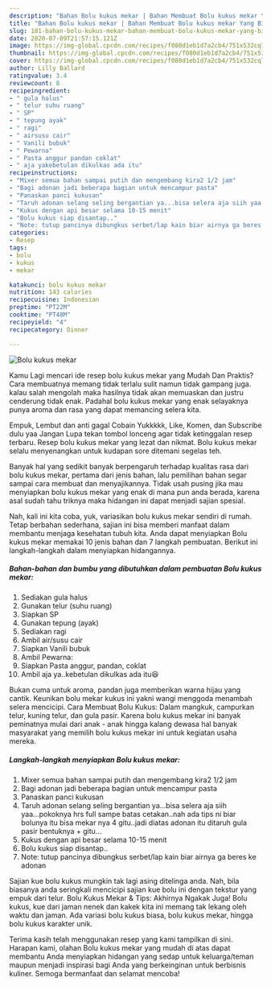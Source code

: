 ```yaml
---
description: "Bahan Bolu kukus mekar | Bahan Membuat Bolu kukus mekar Yang Bisa Manjain Lidah"
title: "Bahan Bolu kukus mekar | Bahan Membuat Bolu kukus mekar Yang Bisa Manjain Lidah"
slug: 181-bahan-bolu-kukus-mekar-bahan-membuat-bolu-kukus-mekar-yang-bisa-manjain-lidah
date: 2020-07-09T21:57:15.121Z
image: https://img-global.cpcdn.com/recipes/f080d1eb1d7a2cb4/751x532cq70/bolu-kukus-mekar-foto-resep-utama.jpg
thumbnail: https://img-global.cpcdn.com/recipes/f080d1eb1d7a2cb4/751x532cq70/bolu-kukus-mekar-foto-resep-utama.jpg
cover: https://img-global.cpcdn.com/recipes/f080d1eb1d7a2cb4/751x532cq70/bolu-kukus-mekar-foto-resep-utama.jpg
author: Lilly Ballard
ratingvalue: 3.4
reviewcount: 8
recipeingredient:
- " gula halus"
- " telur suhu ruang"
- " SP"
- " tepung ayak"
- " ragi"
- " airsusu cair"
- " Vanili bubuk"
- " Pewarna"
- " Pasta anggur pandan coklat"
- " aja yakebetulan dikulkas ada itu"
recipeinstructions:
- "Mixer semua bahan sampai putih dan mengembang kira2 1/2 jam"
- "Bagi adonan jadi beberapa bagian untuk mencampur pasta"
- "Panaskan panci kukusan"
- "Taruh adonan selang seling bergantian ya...bisa selera aja siih yaa...pokoknya hrs full sampe batas cetakan..nah ada tips ni biar bolunya itu bisa mekar nya 4 gitu..jadi diatas adonan itu ditaruh gula pasir bentuknya + gitu..."
- "Kukus dengan api besar selama 10-15 menit"
- "Bolu kukus siap disantap.."
- "Note: tutup pancinya dibungkus serbet/lap kain biar airnya ga beres ke adonan"
categories:
- Resep
tags:
- bolu
- kukus
- mekar

katakunci: bolu kukus mekar 
nutrition: 143 calories
recipecuisine: Indonesian
preptime: "PT22M"
cooktime: "PT48M"
recipeyield: "4"
recipecategory: Dinner

---
```



![Bolu kukus mekar](https://img-global.cpcdn.com/recipes/f080d1eb1d7a2cb4/751x532cq70/bolu-kukus-mekar-foto-resep-utama.jpg)

Kamu Lagi mencari ide resep bolu kukus mekar yang Mudah Dan Praktis? Cara membuatnya memang tidak terlalu sulit namun tidak gampang juga. kalau salah mengolah maka hasilnya tidak akan memuaskan dan justru cenderung tidak enak. Padahal bolu kukus mekar yang enak selayaknya punya aroma dan rasa yang dapat memancing selera kita.

Empuk, Lembut dan anti gagal Cobain Yukkkkk, Like, Komen, dan Subscribe dulu yaa Jangan Lupa tekan tombol lonceng agar tidak ketinggalan resep terbaru. Resep bolu kukus mekar yang lezat dan nikmat. Bolu kukus mekar selalu menyenangkan untuk kudapan sore ditemani segelas teh.

Banyak hal yang sedikit banyak berpengaruh terhadap kualitas rasa dari bolu kukus mekar, pertama dari jenis bahan, lalu pemilihan bahan segar sampai cara membuat dan menyajikannya. Tidak usah pusing jika mau menyiapkan bolu kukus mekar yang enak di mana pun anda berada, karena asal sudah tahu triknya maka hidangan ini dapat menjadi sajian spesial.


Nah, kali ini kita coba, yuk, variasikan bolu kukus mekar sendiri di rumah. Tetap berbahan sederhana, sajian ini bisa memberi manfaat dalam membantu menjaga kesehatan tubuh kita. Anda dapat menyiapkan Bolu kukus mekar memakai 10 jenis bahan dan 7 langkah pembuatan. Berikut ini langkah-langkah dalam menyiapkan hidangannya.

<!--inarticleads1-->

##### Bahan-bahan dan bumbu yang dibutuhkan dalam pembuatan Bolu kukus mekar:

1. Sediakan  gula halus
1. Gunakan  telur (suhu ruang)
1. Siapkan  SP
1. Gunakan  tepung (ayak)
1. Sediakan  ragi
1. Ambil  air/susu cair
1. Siapkan  Vanili bubuk
1. Ambil  Pewarna:
1. Siapkan  Pasta anggur, pandan, coklat
1. Ambil  aja ya..kebetulan dikulkas ada itu😆


Bukan cuma untuk aroma, pandan juga memberikan warna hijau yang cantik. Keunikan bolu mekar kukus ini yakni wangi menggoda menambah selera mencicipi. Cara Membuat Bolu Kukus: Dalam mangkuk, campurkan telur, kuning telur, dan gula pasir. Karena bolu kukus mekar ini banyak peminatnya mulai dari anak - anak hingga kalang dewasa hal banyak masyarakat yang memilih bolu kukus mekar ini untuk kegiatan usaha mereka. 

<!--inarticleads2-->

##### Langkah-langkah menyiapkan Bolu kukus mekar:

1. Mixer semua bahan sampai putih dan mengembang kira2 1/2 jam
1. Bagi adonan jadi beberapa bagian untuk mencampur pasta
1. Panaskan panci kukusan
1. Taruh adonan selang seling bergantian ya...bisa selera aja siih yaa...pokoknya hrs full sampe batas cetakan..nah ada tips ni biar bolunya itu bisa mekar nya 4 gitu..jadi diatas adonan itu ditaruh gula pasir bentuknya + gitu...
1. Kukus dengan api besar selama 10-15 menit
1. Bolu kukus siap disantap..
1. Note: tutup pancinya dibungkus serbet/lap kain biar airnya ga beres ke adonan


Sajian kue bolu kukus mungkin tak lagi asing ditelinga anda. Nah, bila biasanya anda seringkali mencicipi sajian kue bolu ini dengan tekstur yang empuk dari telur. Bolu Kukus Mekar &amp; Tips: Akhirnya Ngakak Juga! Bolu kukus, kue dari jaman nenek dan kakek kita ini memang tak lekang oleh waktu dan jaman. Ada variasi bolu kukus biasa, bolu kukus mekar, hingga bolu kukus karakter unik. 

Terima kasih telah menggunakan resep yang kami tampilkan di sini. Harapan kami, olahan Bolu kukus mekar yang mudah di atas dapat membantu Anda menyiapkan hidangan yang sedap untuk keluarga/teman maupun menjadi inspirasi bagi Anda yang berkeinginan untuk berbisnis kuliner. Semoga bermanfaat dan selamat mencoba!
